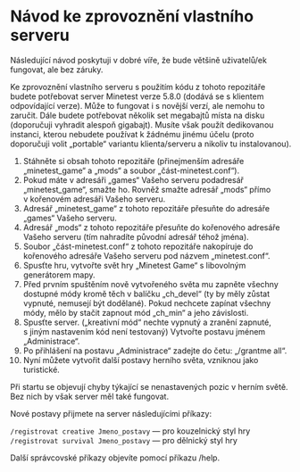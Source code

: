 # Návod ke zprovoznění vlastního serveru

Následující návod poskytuji v dobré víře, že bude většině uživatelů/ek fungovat, ale bez záruky.

Ke zprovoznění vlastního serveru s použitím kódu z tohoto repozitáře
budete potřebovat server Minetest verze 5.8.0 (dodává se s klientem
odpovídající verze). Může to fungovat i s novější verzí,
ale nemohu to zaručit. Dále budete potřebovat několik set megabajtů místa na disku
(doporučuji vyhradit alespoň gigabajt). Musíte však použít dedikovanou
instanci, kterou nebudete používat k žádnému jinému účelu (proto doporučuji
volit „portable“ variantu klienta/serveru a nikoliv tu instalovanou).

1. Stáhněte si obsah tohoto repozitáře (přinejmenším adresáře „minetest\_game“ a „mods“ a soubor „část-minetest.conf“).
2. Pokud máte v adresáři „games“ Vašeho serveru podadresář „minetest\_game“, smažte ho. Rovněž smažte adresář „mods“ přímo v kořenovém adresáři Vašeho serveru.
3. Adresář „minetest\_game“ z tohoto repozitáře přesuňte do adresáře „games“ Vašeho serveru.
4. Adresář „mods“ z tohoto repozitáře přesuňte do kořenového adresáře Vašeho serveru (tím nahradíte původní adresář téhož jména).
5. Soubor „část-minetest.conf“ z tohoto repozitáře nakopíruje do kořenového adresáře Vašeho serveru pod názvem „minetest.conf“.
6. Spusťte hru, vytvořte svět hry „Minetest Game“ s libovolným generátorem mapy.
7. Před prvním spuštěním nově vytvořeného světa mu zapněte všechny dostupné módy kromě těch v balíčku „ch\_devel“ (ty by měly zůstat vypnuté, nemusejí být dodělané). Pokud nechcete zapínat všechny módy, mělo by stačit zapnout mód „ch\_min“ a jeho závislosti.
8. Spusťte server. („kreativní mód“ nechte vypnutý a zranění zapnuté, s jiným nastavením kód není testovaný) Vytvořte postavu jménem „Administrace“.
9. Po přihlášení na postavu „Administrace“ zadejte do četu: „/grantme all“.
10. Nyní můžete vytvořit další postavy herního světa, vzniknou jako turistické.

Při startu se objevují chyby týkající se nenastavených pozic v herním světě. Bez nich by však server měl také fungovat.

Nové postavy přijmete na server následujícími příkazy:

``/registrovat creative Jmeno_postavy`` — pro kouzelnický styl hry
``/registrovat survival Jmeno_postavy`` — pro dělnický styl hry

Další správcovské příkazy objevíte pomocí příkazu /help.
